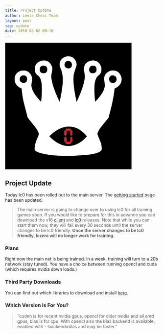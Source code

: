 ```yaml
---
title: Project Update
author: Leela Chess Team
layout: post
tag: update
date: 2018-08-02-00:10
---
```

![leela](https://raw.githubusercontent.com/dkappe/dkappe.github.io/master/public/images/lc0-logo-1-black-red.png)

## Project Update

Today lc0 has been rolled out to the main server. The [getting started](https://github.com/LeelaChessZero/lc0/wiki/Getting-Started) page has been updated.


> The main server is going to change over to using lc0 for all training games soon. If you would like to prepare for this in advance you can download the v16 [client](https://github.com/LeelaChessZero/lczero-client/releases/tag/v0.16.0) and [lc0](https://github.com/LeelaChessZero/lc0/releases/tag/v0.16.0) releases.  Note that while you can start them now, they will fail every 30 seconds until the server changes to be lc0 friendly.  **Once the server changes to be lc0 friendly, lczero will no longer work for training.**

### Plans

Right now the main net is being trained. In a week, training will turn to a 20b network (stay tuned). You have a choice between running opencl and cuda (which requires nvidia down loads.)

### Third Party Downloads

You can find out which libraries to download and install [here](https://github.com/LeelaChessZero/lc0).

### Which Version is For You?

> "cudnn is for recent nvidia gpus, opencl for older nvidia and all amd gpus, blas is for cpu. With opencl also the blas backend is available, enabled with --backend=blas and may be faster."

